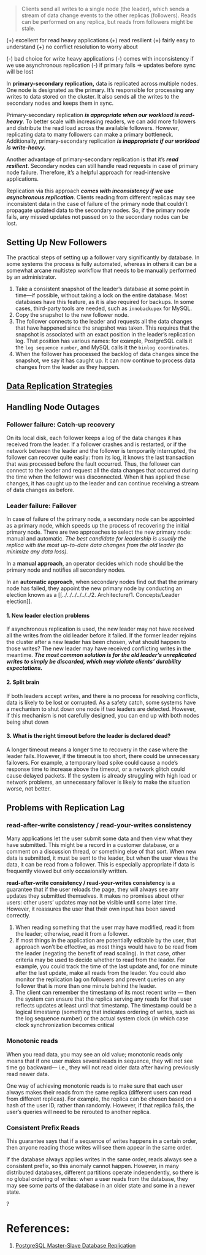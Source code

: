 > Clients send all writes to a single node (the leader), which sends a stream of data change events to the other replicas (followers). Reads can be performed on any replica, but reads from followers might be stale.

(+) excellent for read heavy applications
(+) read resilient
(+) fairly easy to understand 
(+) no conflict resolution to worry about

(-) bad choice for write heavy applications
(-) comes with inconsistency if we use asynchronous replication
(-) if primary fails => updates before sync will be lost

In **primary-secondary replication,** data is replicated across multiple nodes. One node is designated as the primary. It’s responsible for processing any writes to data stored on the cluster. It also sends all the writes to the secondary nodes and keeps them in sync.

Primary-secondary replication ***is appropriate when our workload is read-heavy***. To better scale with increasing readers, we can add more followers and distribute the read load across the available followers. However, replicating data to many followers can make a primary bottleneck. Additionally, primary-secondary replication ***is inappropriate if our workload is write-heavy.***

Another advantage of primary-secondary replication is that it’s ***read resilient***. Secondary nodes can still handle read requests in case of primary node failure. Therefore, it’s a helpful approach for read-intensive applications.

Replication via this approach ***comes with inconsistency if we use asynchronous replication***. Clients reading from different replicas may see inconsistent data in the case of failure of the primary node that couldn’t propagate updated data to the secondary nodes. So, if the primary node fails, any missed updates not passed on to the secondary nodes can be lost.
## Setting Up New Followers

The practical steps of setting up a follower vary significantly by database. In some systems the process is fully automated, whereas in others it can be a somewhat arcane multistep workflow that needs to be manually performed by an administrator.

1. Take a consistent snapshot of the leader’s database at some point in time—if possible, without taking a lock on the entire database. Most databases have this feature, as it is also required for backups. In some cases, third-party tools are needed, such as `innobackupex` for MySQL.
2. Copy the snapshot to the new follower node.
3. The follower connects to the leader and requests all the data changes that have happened since the snapshot was taken. This requires that the snapshot is associated with an exact position in the leader’s replication log. That position has various names: for example, PostgreSQL calls it the `log sequence number`, and MySQL calls it the `binlog coordinates`.
4. When the follower has processed the backlog of data changes since the snapshot, we say it has caught up. It can now continue to process data changes from the leader as they happen.
## [Data Replication Strategies](Data%20Replication%20Strategies.md)
## Handling Node Outages

### Follower failure: Catch-up recovery

On its local disk, each follower keeps a log of the data changes it has received from the leader. If a follower crashes and is restarted, or if the network between the leader and the follower is temporarily interrupted, the follower can recover quite easily: from its log, it knows the last transaction that was processed before the fault occurred. Thus, the follower can connect to the leader and request all the data changes that occurred during the time when the follower was disconnected. When it has applied these changes, it has caught up to the leader and can continue receiving a stream of data changes as before.
### Leader failure: Failover

In case of failure of the primary node, a secondary node can be appointed as a primary node, which speeds up the process of recovering the initial primary node. There are two approaches to select the new primary node: manual and automatic. *The best candidate for leadership is usually the replica with the most up-to-date data changes from the old leader (to minimize any data loss).*

In a **manual approach**, an operator decides which node should be the primary node and notifies all secondary nodes.

In an **automatic approach**, when secondary nodes find out that the primary node has failed, they appoint the new primary node by conducting an election known as a [[../../../../../../2. Architecture/1. Concepts/Leader election]].
#### 1. New leader election problems

If asynchronous replication is used, the new leader may not have received all the writes from the old leader before it failed. If the former leader rejoins the cluster after a new leader has been chosen, what should happen to those writes? The new leader may have received conflicting writes in the meantime. ***The most common solution is for the old leader’s unreplicated writes to simply be discarded, which may violate clients’ durability expectations.***
#### 2. Split brain

If both leaders accept writes, and there is no process for resolving conflicts, data is likely to be lost or corrupted. As a safety catch, some systems have a mechanism to shut down one node if two leaders are detected. However, if this mechanism is not carefully designed, you can end up with both nodes being shut down
#### 3. What is the right timeout before the leader is declared dead?

A longer timeout means a longer time to recovery in the case where the leader fails. However, if the timeout is too short, there could be unnecessary failovers. For example, a temporary load spike could cause a node’s response time to increase above the timeout, or a network glitch could cause delayed packets. If the system is already struggling with high load or network problems, an unnecessary failover is likely to make the situation worse, not better.

## Problems with Replication Lag

### read-after-write consistency / read-your-writes consistency

Many applications let the user submit some data and then view what they have submitted. This might be a record in a customer database, or a comment on a discussion thread, or something else of that sort. When new data is submitted, it must be sent to the leader, but when the user views the data, it can be read from a follower. This is especially appropriate if data is frequently viewed but only occasionally written.

**read-after-write consistency / read-your-writes consistency** is a guarantee that if the user reloads the page, they will always see any updates they submitted themselves. It makes no promises about other users: other users’ updates may not be visible until some later time. However, it reassures the user that their own input has been saved correctly.

1. When reading something that the user may have modified, read it from the leader; otherwise, read it from a follower.
2. If most things in the application are potentially editable by the user, that approach won’t be effective, as most things would have to be read from the leader (negating the benefit of read scaling). In that case, other criteria may be used to decide whether to read from the leader. For example, you could track the time of the last update and, for one minute after the last update, make all reads from the leader. You could also monitor the replication lag on followers and prevent queries on any follower that is more than one minute behind the leader.
3. The client can remember the timestamp of its most recent write — then the system can ensure that the replica serving any reads for that user reflects updates at least until that timestamp. The timestamp could be a logical timestamp (something that indicates ordering of writes, such as the log sequence number) or the actual system clock (in which case clock synchronization becomes critical
### Monotonic reads

When you read data, you may see an old value; monotonic reads only means that if one user makes several reads in sequence, they will not see time go backward— i.e., they will not read older data after having previously read newer data.

One way of achieving monotonic reads is to make sure that each user always makes their reads from the same replica (different users can read from different replicas). For example, the replica can be chosen based on a hash of the user ID, rather than randomly. However, if that replica fails, the user’s queries will need to be rerouted to another replica.
### Consistent Prefix Reads

This guarantee says that if a sequence of writes happens in a certain order, then anyone reading those writes will see them appear in the same order. 

If the database always applies writes in the same order, reads always see a consistent prefix, so this anomaly cannot happen. However, in many distributed databases, different partitions operate independently, so there is no global ordering of writes: when a user reads from the database, they may see some parts of the database in an older state and some in a newer state.

?

# References:

1. [PostgreSQL Master-Slave Database Replication](https://blog.devgenius.io/postgresql-master-slave-database-replication-a845777901ab)